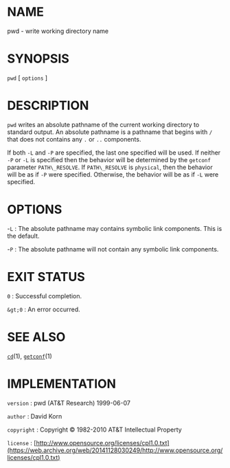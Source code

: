# NAME

pwd - write working directory name

# SYNOPSIS

`pwd` \[ `options` \]

# DESCRIPTION

`pwd` writes an absolute pathname of the current working directory to
standard output. An absolute pathname is a pathname that begins with
`/` that does not contains any `.` or `..` components.

If both `-L` and `-P` are specified, the last one specified will be
used. If neither `-P` or `-L` is specified then the behavior will be
determined by the `getconf` parameter `PATH\_RESOLVE`. If
`PATH\_RESOLVE` is `physical`, then the behavior will be as if
`-P` were specified. Otherwise, the behavior will be as if `-L` were
specified.

# OPTIONS

-`L`
: The absolute pathname may contains symbolic link components. This is
    the default.

-`P`
: The absolute pathname will not contain any symbolic link components.

# EXIT STATUS

`0`
: Successful completion.

`&gt;0`
: An error occurred.

# SEE ALSO

[`cd`](/web/20141128030249/http://www2.research.att.com/~astopen/man/man1/cd.html)(1),
[`getconf`](/web/20141128030249/http://www2.research.att.com/~astopen/man/man1/getconf.html)(1)

# IMPLEMENTATION

`version`
: pwd (AT&T Research) 1999-06-07

`author`
: David Korn

`copyright`
: Copyright © 1982-2010 AT&T Intellectual Property

`license`
: [http://www.opensource.org/licenses/cpl1.0.txt](https://web.archive.org/web/20141128030249/http://www.opensource.org/licenses/cpl1.0.txt)


